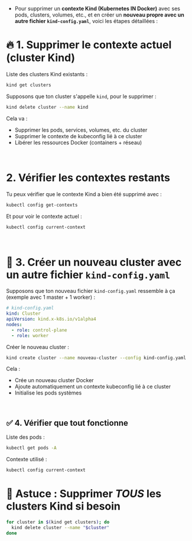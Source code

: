 
- Pour supprimer un **contexte Kind (Kubernetes IN Docker)** avec ses pods, clusters, volumes, etc., et en créer un **nouveau propre avec un autre fichier `kind-config.yaml`**, voici les étapes détaillées :

# 🔥 1. Supprimer le contexte actuel (cluster Kind)

Liste des clusters Kind existants :

```bash
kind get clusters
```

Supposons que ton cluster s'appelle `kind`, pour le supprimer :

```bash
kind delete cluster --name kind
```

Cela va :

* Supprimer les pods, services, volumes, etc. du cluster
* Supprimer le contexte de kubeconfig lié à ce cluster
* Libérer les ressources Docker (containers + réseau)


<br/>

# 2. Vérifier les contextes restants

Tu peux vérifier que le contexte Kind a bien été supprimé avec :

```bash
kubectl config get-contexts
```

Et pour voir le contexte actuel :

```bash
kubectl config current-context
```

<br/>

# 🚀 3. Créer un nouveau cluster avec un autre fichier `kind-config.yaml`

Supposons que ton nouveau fichier `kind-config.yaml` ressemble à ça (exemple avec 1 master + 1 worker) :

```yaml
# kind-config.yaml
kind: Cluster
apiVersion: kind.x-k8s.io/v1alpha4
nodes:
  - role: control-plane
  - role: worker
```

Créer le nouveau cluster :

```bash
kind create cluster --name nouveau-cluster --config kind-config.yaml
```

Cela :

* Crée un nouveau cluster Docker
* Ajoute automatiquement un contexte kubeconfig lié à ce cluster
* Initialise les pods systèmes

<br/>

## ✅ 4. Vérifier que tout fonctionne

Liste des pods :

```bash
kubectl get pods -A
```

Contexte utilisé :

```bash
kubectl config current-context
```

# 📌 Astuce : Supprimer *TOUS* les clusters Kind si besoin

```bash
for cluster in $(kind get clusters); do
  kind delete cluster --name "$cluster"
done
```


